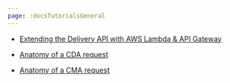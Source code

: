 ```yaml
---
page: :docsTutorialsGeneral
---
```


- [Extending the Delivery API with AWS Lambda & API Gateway](/developers/docs/tutorials/general/delivery-api-lambda-and-api-gateway/)

- [Anatomy of a CDA request](/developers/docs/tutorials/general/anatomy-cda-request/)

- [Anatomy of a CMA request](/developers/docs/tutorials/general/anatomy-cma-request/)


